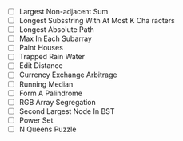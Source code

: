 - [ ] Largest Non-adjacent Sum
- [ ] Longest Subsstring With At Most K Cha racters
- [ ] Longest Absolute Path
- [ ] Max In Each Subarray
- [ ] Paint Houses
- [ ] Trapped Rain Water
- [ ] Edit Distance
- [ ] Currency Exchange Arbitrage
- [ ] Running Median
- [ ] Form A Palindrome
- [ ] RGB Array Segregation
- [ ] Second Largest Node In BST
- [ ] Power Set
- [ ] N Queens Puzzle
